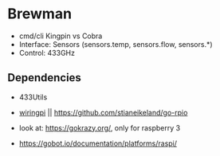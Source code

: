 # Brewman

- cmd/cli Kingpin vs Cobra
- Interface: Sensors (sensors.temp, sensors.flow, sensors.*)
- Control: 433GHz


## Dependencies

- 433Utils
- [wiringpi](https://tutorials-raspberrypi.de/wiringpi-installieren-pinbelegung/) || https://github.com/stianeikeland/go-rpio

- look at: https://gokrazy.org/, only for raspberry 3
- https://gobot.io/documentation/platforms/raspi/